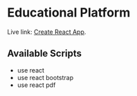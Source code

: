 # Educational Platform

Live link: [Create React App](https://github.com/facebook/create-react-app).

## Available Scripts

* use react 
* use react bootstrap
* use react pdf

